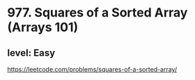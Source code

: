 # 977. Squares of a Sorted Array (Arrays 101)
## level: Easy

https://leetcode.com/problems/squares-of-a-sorted-array/
